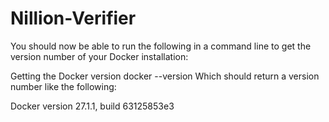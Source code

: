 # Nillion-Verifier

You should now be able to run the following in a command line to get the version number of your Docker installation:

Getting the Docker version
docker --version
Which should return a version number like the following:

Docker version 27.1.1, build 63125853e3
